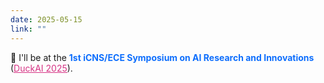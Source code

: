 ```yaml
---
date: 2025-05-15
link: ""
---
```


🧠 I'll be at the <strong style="color:#0d6efd;">1st iCNS/ECE Symposium on AI Research and Innovations</strong> (<a href="https://duck-ai-stevens.github.io/" target="_blank" style="color:#d63384;"><u>DuckAI 2025</u></a>).